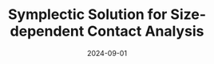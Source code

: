 ---
title: "Symplectic Solution for Size-dependent Contact Analysis"
collection: publications
category: manuscripts
permalink: /publication/paper6
date: 2024-09-01
venue: 'Nano Micro Mechanics Review'
excerpt: ''
paperurl: 'http://chainjackson.github.io/Chain.github.io/files/paper6.pdf'
citation: '<u>L.Z.C. Chen</u>, C.W. Lim and W.Q. Chen. &quot;Symplectic Solution for Size-dependent Contact Analysis. &quot; <i>Nano Micro Mechanics Review</i>, 2025.'
---